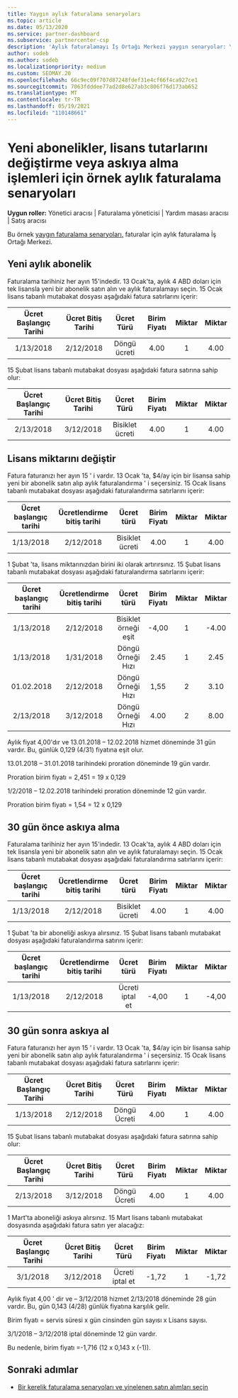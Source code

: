 ```yaml
---
title: Yaygın aylık faturalama senaryoları
ms.topic: article
ms.date: 05/13/2020
ms.service: partner-dashboard
ms.subservice: partnercenter-csp
description: 'Aylık faturalamayı İş Ortağı Merkezi yaygın senaryolar: Yeni abonelik ekleme, lisans miktarını değiştirme ve abonelikleri askıya alma gibi senaryolar.'
author: sodeb
ms.author: sodeb
ms.localizationpriority: medium
ms.custom: SEOMAY.20
ms.openlocfilehash: 66c9ec09f707d87248fdef31e4cf66f4ca927ce1
ms.sourcegitcommit: 7063fdddee77ad2d8e627ab3c806f76d173ab652
ms.translationtype: MT
ms.contentlocale: tr-TR
ms.lasthandoff: 05/19/2021
ms.locfileid: "110148661"
---
```

# <a name="sample-monthly-billing-scenarios-for-new-subscriptions-changing-license-amounts-or-suspensions"></a>Yeni abonelikler, lisans tutarlarını değiştirme veya askıya alma işlemleri için örnek aylık faturalama senaryoları

**Uygun roller:** Yönetici aracısı | Faturalama yöneticisi | Yardım masası aracısı | Satış aracısı

Bu örnek [yaygın faturalama senaryoları,](common-billing-scenarios.md) faturalar için aylık faturalama İş Ortağı Merkezi.

## <a name="new-monthly-subscription"></a>Yeni aylık abonelik

Faturalama tarihiniz her ayın 15'indedir. 13 Ocak'ta, aylık 4 ABD doları için tek lisansla yeni bir abonelik satın alın ve aylık faturalamayı seçin. 15 Ocak lisans tabanlı mutabakat dosyası aşağıdaki fatura satırlarını içerir:

|Ücret Başlangıç Tarihi |Ücret Bitiş Tarihi |Ücret Türü |Birim Fiyatı |Miktar |Miktar |
|       :---:      |    :---:       | :---:      |:---:      |:---:    |:---:  |
|1/13/2018         |2/12/2018    |Döngü ücreti   |4.00       |1        |4.00 |

15 Şubat lisans tabanlı mutabakat dosyası aşağıdaki fatura satırına sahip olur:

|Ücret Başlangıç Tarihi |Ücret Bitiş Tarihi |Ücret Türü |Birim Fiyatı |Miktar |Miktar |
|       :---:      |    :---:       | :---:      |:---:      |:---:    |:---:  |
|2/13/2018         |3/12/2018    |Bisiklet ücreti   |4.00       |1        |4.00 |

## <a name="change-license-quantity"></a>Lisans miktarını değiştir

Fatura faturanızı her ayın 15 ' i vardır. 13 Ocak 'ta, $4/ay için bir lisansa sahip yeni bir abonelik satın alıp aylık faturalandırma ' i seçersiniz. 15 Ocak lisans tabanlı mutabakat dosyası aşağıdaki faturalandırma satırlarını içerir:

|Ücret başlangıç tarihi |Ücretlendirme bitiş tarihi |Ücret türü |Birim Fiyatı |Miktar |Miktar |
|       :---:      |    :---:       | :---:      |:---:      |:---:    |:---:  |
|1/13/2018         |2/12/2018    |Bisiklet ücreti   |4.00       |1        |4.00    |

1 Şubat 'ta, lisans miktarınızdan birini iki olarak artırırsınız. 15 Şubat lisans tabanlı mutabakat dosyası aşağıdaki faturalandırma satırlarını içerir:

|Ücret başlangıç tarihi |Ücretlendirme bitiş tarihi |Ücret türü |Birim Fiyatı |Miktar |Miktar |
|       :---:      |    :---:       | :---:      |:---:      |:---:    |:---:  |
| 1/13/2018        |2/12/2018    |Bisiklet örneği eşit   |-4,00       |1        |-4.00   |
|1/13/2018         |1/31/2018    | Döngü Örneği Hızı   |2.45       |1        |2.45    |
|01.02.2018         |2/12/2018    | Döngü Örneği Hızı   |1,55       |2        |3.10    |
|2/13/2018         |3/12/2018    | Döngü Örneği Hızı   |4.00       |2        |8.00    |

Aylık fiyat 4,00'dır ve 13.01.2018 – 12.02.2018 hizmet döneminde 31 gün vardır. Bu, günlük 0,129 (4/31) fiyatına eşit olur.

13.01.2018 – 31.01.2018 tarihindeki proration döneminde 19 gün vardır.

Proration birim fiyatı = 2,451 = 19 x 0,129

1/2/2018 – 12.02.2018 tarihindeki proration döneminde 12 gün vardır.

Proration birim fiyatı = 1,54 = 12 x 0,129

## <a name="suspend-before-30-days"></a>30 gün önce askıya alma

Faturalama tarihiniz her ayın 15'indedir. 13 Ocak'ta, aylık 4 ABD doları için tek lisansla yeni bir abonelik satın alın ve aylık faturalamayı seçin. 15 Ocak lisans tabanlı mutabakat dosyası aşağıdaki faturalandırma satırlarını içerir:

|Ücret başlangıç tarihi |Ücretlendirme bitiş tarihi |Ücret türü |Birim Fiyatı |Miktar |Miktar |
|       :---:      |    :---:       | :---:      |:---:      |:---:    |:---:  |
|1/13/2018         |2/12/2018    |Bisiklet ücreti   |4.00       |1        |4.00    |

1 Şubat 'ta bir aboneliği askıya alırsınız. 15 Şubat lisans tabanlı mutabakat dosyası aşağıdaki faturalandırma satırını içerir:

|Ücret başlangıç tarihi |Ücretlendirme bitiş tarihi |Ücret türü |Birim Fiyatı |Miktar |Miktar |
|       :---:      |    :---:       | :---:      |:---:      |:---:    |:---:  |
1/13/2018|2/12/2018|Ücreti iptal et|-4,00|1|-4,00

## <a name="suspend-after-30-days"></a>30 gün sonra askıya al

Fatura faturanızı her ayın 15 ' i vardır. 13 Ocak 'ta, $4/ay için bir lisansa sahip yeni bir abonelik satın alıp aylık faturalandırma ' i seçersiniz. 15 Ocak lisans tabanlı mutabakat dosyası aşağıdaki fatura satırlarını içerir:

|Ücret Başlangıç Tarihi |Ücret Bitiş Tarihi |Ücret Türü |Birim Fiyatı |Miktar |Miktar |
|       :---:      |    :---:       | :---:      |:---:      |:---:    |:---:  |
1/13/2018|2/12/2018|Döngü Ücreti|4.00|1|4.00

15 Şubat lisans tabanlı mutabakat dosyası aşağıdaki fatura satırına sahip olur:

|Ücret Başlangıç Tarihi |Ücret Bitiş Tarihi |Ücret Türü |Birim Fiyatı |Miktar |Miktar |
|       :---:      |    :---:       | :---:      |:---:      |:---:    |:---:  |
2/13/2018|3/12/2018|Döngü Ücreti|4.00|1|4.00

1 Mart'ta aboneliği askıya alırsınız. 15 Mart lisans tabanlı mutabakat dosyasında aşağıdaki fatura satırı yer alacağız:

|Ücret Başlangıç Tarihi |Ücret Bitiş Tarihi |Ücret Türü |Birim Fiyatı |Miktar |Miktar |
|       :---:      |    :---:       | :---:      |:---:      |:---:    |:---:  |
3/1/2018|3/12/2018|Ücreti iptal et|-1,72|1|-1,72

Aylık fiyat 4,00 ' dir ve – 3/12/2018 hizmet 2/13/2018 döneminde 28 gün vardır. Bu, gün 0,143 (4/28) günlük fiyatına karşılık gelir.

Birim fiyatı = servis süresi x gün cinsinden gün sayısı x Lisans sayısı.

3/1/2018 – 3/12/2018 iptal döneminde 12 gün vardır.

Bu nedenle, birim fiyatı =-1,716 (12 x 0,143 x (-1)).

## <a name="next-steps"></a>Sonraki adımlar

- [Bir kerelik faturalama senaryoları ve yinelenen satın alımları seçin](common-billing-scenarios-onetime-recurring.md)
